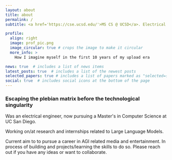 ```yaml
---
layout: about
title: about
permalink: /
subtitle: <a href='https://cse.ucsd.edu/'>MS CS @ UCSD</a>. Electrical Engineer turned Computer Scientist.

profile:
  align: right
  image: prof_pic.png
  image_circular: true # crops the image to make it circular
  more_info: >
    How I imagine myself in the first 10 years of my upload era

news: true  # includes a list of news items
latest_posts: true  # includes a list of the newest posts
selected_papers: true # includes a list of papers marked as "selected={true}"
social: true  # includes social icons at the bottom of the page
---
```


### Escaping the plebian matrix before the technological singularity

Was an electrical engineer, now pursuing a Master's in Computer Science at UC San Diego. 

Working on/at research and internships related to Large Language Models.

Current aim to to pursue a career in AGI related media and entertainment. In process of building  and projects/learning the skills to do so. Please reach out if you have any ideas or want to collaborate.
